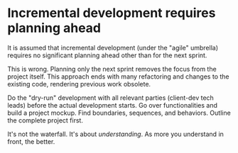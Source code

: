 # Incremental development requires planning ahead

It is assumed that incremental development (under the "agile" umbrella) requires no significant planning ahead other than for the next sprint.

This is wrong. Planning only the next sprint removes the focus from the project itself. This approach ends with many refactoring and changes to the existing code, rendering previous work obsolete.

Do the "dry-run" development with all relevant parties (client-dev tech leads) before the actual development starts. Go over functionalities and build a project mockup. Find boundaries, sequences, and behaviors. Outline the complete project first.

It's not the waterfall. It's about _understanding_. As more you understand in front, the better.